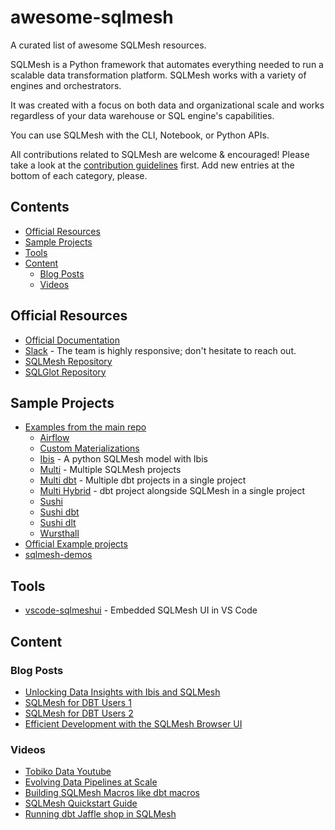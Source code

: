 # awesome-sqlmesh
A curated list of awesome SQLMesh resources.

SQLMesh is a Python framework that automates everything needed to run a scalable data transformation platform. SQLMesh works with a variety of engines and orchestrators.

It was created with a focus on both data and organizational scale and works regardless of your data warehouse or SQL engine's capabilities.

You can use SQLMesh with the CLI, Notebook, or Python APIs.

All contributions related to SQLMesh are welcome & encouraged! Please take a look at the [contribution guidelines](CONTRIBUTING.md) first. Add new entries at the bottom of each category, please.

## Contents
* [Official Resources](#official-resources)
* [Sample Projects](#sample-projects)
* [Tools](#tools)
* [Content](#content)
  * [Blog Posts](#blog-posts)
  * [Videos](#videos)

## Official Resources
- [Official Documentation](https://sqlmesh.readthedocs.io/en/stable/)
- [Slack](https://tobikodata.com/slack) - The team is highly responsive; don't hesitate to reach out.
- [SQLMesh Repository](https://github.com/TobikoData/sqlmesh)
- [SQLGlot Repository](https://github.com/tobymao/sqlglot)

## Sample Projects
- [Examples from the main repo](https://github.com/TobikoData/sqlmesh/tree/main/examples)
  - [Airflow](https://github.com/TobikoData/sqlmesh/tree/main/examples/airflow)
  - [Custom Materializations](https://github.com/TobikoData/sqlmesh/tree/main/examples/custom_materializations)
  - [Ibis](https://github.com/TobikoData/sqlmesh/tree/main/examples/ibis) - A python SQLMesh model with Ibis
  - [Multi](https://github.com/TobikoData/sqlmesh/tree/main/examples/multi) - Multiple SQLMesh projects
  - [Multi dbt](https://github.com/TobikoData/sqlmesh/tree/main/examples/multi_dbt) - Multiple dbt projects in a single project
  - [Multi Hybrid](https://github.com/TobikoData/sqlmesh/tree/main/examples/multi_hybrid) - dbt project alongside SQLMesh in a single project
  - [Sushi](https://github.com/TobikoData/sqlmesh/tree/main/examples/sushi)
  - [Sushi dbt](https://github.com/TobikoData/sqlmesh/tree/main/examples/sushi_dbt)
  - [Sushi dlt](https://github.com/TobikoData/sqlmesh/tree/main/examples/sushi_dlt)
  - [Wursthall](https://github.com/TobikoData/sqlmesh/tree/main/examples/wursthall)
- [Official Example projects](https://github.com/TobikoData/sqlmesh-examples)
- [sqlmesh-demos](https://github.com/sungchun12/sqlmesh-demos)

## Tools

- [vscode-sqlmeshui](https://github.com/WesleyBatista/vscode-sqlmeshui) - Embedded SQLMesh UI in VS Code

## Content

### Blog Posts
- [Unlocking Data Insights with Ibis and SQLMesh](https://tobikodata.com/ibis-sqlmesh-unlocking-data-insights.html)
- [SQLMesh for DBT Users 1](https://tobikodata.com/sqlmesh_for_dbt_1.html)
- [SQLMesh for DBT Users 2](https://tobikodata.com/sqlmesh_for_dbt_2.html)
- [Efficient Development with the SQLMesh Browser UI](https://tobikodata.com/sqlmesh-ui.html)

### Videos
- [Tobiko Data Youtube](https://www.youtube.com/@TobikoData/)
- [Evolving Data Pipelines at Scale](https://www.youtube.com/watch?v=8XP25nQ2rPY)
- [Building SQLMesh Macros like dbt macros](https://www.youtube.com/watch?v=Qqbn1vUbLCU)
- [SQLMesh Quickstart Guide](https://www.youtube.com/watch?v=weJH3eM0rzc)
- [Running dbt Jaffle shop in SQLMesh](https://www.youtube.com/watch?v=weZxrJ2GHco)
